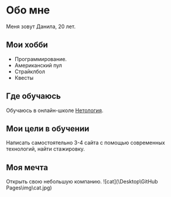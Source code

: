 # Обо мне
Меня зовут Данила, 20 лет.
## Мои хобби
* Программирование.
* Американский пул
* Страйклбол
* Квесты
## Где обучаюсь
Обучаюсь в онлайн-школе [Нетология](https://netology.ru/ "ознакомится со школой можно по клику на название").
## Мои цели в обучении
Написать самостоятельно 3-4 сайта с помощью современных технологий, найти стажировку.
## Моя мечта
Открыть свою небольшую компанию.
![cat](\Desktop\GitHub Pages\img\cat.jpg)
